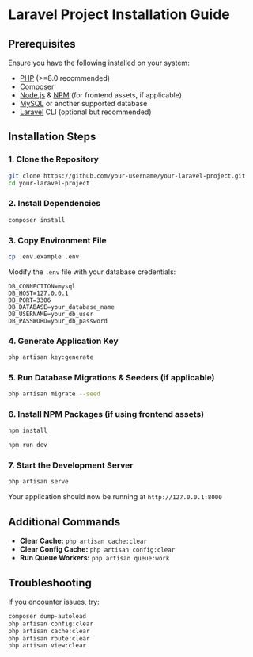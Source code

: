 # Laravel Project Installation Guide

## Prerequisites
Ensure you have the following installed on your system:
- [PHP](https://www.php.net/) (>=8.0 recommended)
- [Composer](https://getcomposer.org/)
- [Node.js](https://nodejs.org/) & [NPM](https://www.npmjs.com/) (for frontend assets, if applicable)
- [MySQL](https://www.mysql.com/) or another supported database
- [Laravel](https://laravel.com/) CLI (optional but recommended)

## Installation Steps

### 1. Clone the Repository
```sh
git clone https://github.com/your-username/your-laravel-project.git
cd your-laravel-project
```

### 2. Install Dependencies
```sh
composer install
```

### 3. Copy Environment File
```sh
cp .env.example .env
```
Modify the `.env` file with your database credentials:
```env
DB_CONNECTION=mysql
DB_HOST=127.0.0.1
DB_PORT=3306
DB_DATABASE=your_database_name
DB_USERNAME=your_db_user
DB_PASSWORD=your_db_password
```

### 4. Generate Application Key
```sh
php artisan key:generate
```

### 5. Run Database Migrations & Seeders (if applicable)
```sh
php artisan migrate --seed
```


### 6. Install NPM Packages (if using frontend assets)
```sh
npm install

npm run dev
```

### 7. Start the Development Server
```sh
php artisan serve
```
Your application should now be running at `http://127.0.0.1:8000`

## Additional Commands
- **Clear Cache:** `php artisan cache:clear`
- **Clear Config Cache:** `php artisan config:clear`
- **Run Queue Workers:** `php artisan queue:work`

## Troubleshooting
If you encounter issues, try:
```sh
composer dump-autoload
php artisan config:clear
php artisan cache:clear
php artisan route:clear
php artisan view:clear
```

